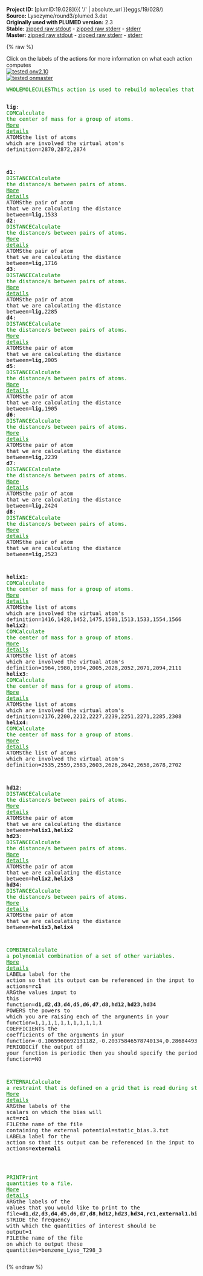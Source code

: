 **Project ID:** [plumID:19.028]({{ '/' | absolute_url }}eggs/19/028/)  
**Source:** Lysozyme/round3/plumed.3.dat  
**Originally used with PLUMED version:** 2.3  
**Stable:** [zipped raw stdout](plumed.3.dat.plumed.stdout.txt.zip) - [zipped raw stderr](plumed.3.dat.plumed.stderr.txt.zip) - [stderr](plumed.3.dat.plumed.stderr)  
**Master:** [zipped raw stdout](plumed.3.dat.plumed_master.stdout.txt.zip) - [zipped raw stderr](plumed.3.dat.plumed_master.stderr.txt.zip) - [stderr](plumed.3.dat.plumed_master.stderr)  

{% raw %}
<div class="plumedpreheader">
<div class="headerInfo" id="value_details_data/Lysozyme/round3/plumed.3.dat"> Click on the labels of the actions for more information on what each action computes </div>
<div class="containerBadge">
<div class="headerBadge"><a href="plumed.3.dat.plumed.stderr"><img src="https://img.shields.io/badge/v2.10-passing-green.svg" alt="tested onv2.10" /></a></div>
<div class="headerBadge"><a href="plumed.3.dat.plumed_master.stderr"><img src="https://img.shields.io/badge/master-passing-green.svg" alt="tested onmaster" /></a></div>
</div>
</div>
<pre class="plumedlisting">
<span class="plumedtooltip" style="color:green">WHOLEMOLECULES<span class="right">This action is used to rebuild molecules that can become split by the periodic boundary conditions. <a href="https://www.plumed.org/doc-master/user-doc/html/WHOLEMOLECULES" style="color:green">More details</a><i></i></span></span> <span class="plumedtooltip">ENTITY0<span class="right">the atoms that make up a molecule that you wish to align<i></i></span></span>=1-2881


<span style="display:none;" id="data/Lysozyme/round3/plumed.3.dat">The WHOLEMOLECULES action with label <b></b> calculates something</span><b name="data/Lysozyme/round3/plumed.3.datlig" onclick='showPath("data/Lysozyme/round3/plumed.3.dat","data/Lysozyme/round3/plumed.3.datlig","data/Lysozyme/round3/plumed.3.datlig","brown")'>lig</b>: <span class="plumedtooltip" style="color:green">COM<span class="right">Calculate the center of mass for a group of atoms. <a href="https://www.plumed.org/doc-master/user-doc/html/COM" style="color:green">More details</a><i></i></span></span> <span class="plumedtooltip">ATOMS<span class="right">the list of atoms which are involved the virtual atom's definition<i></i></span></span>=2870,2872,2874


<span style="display:none;" id="data/Lysozyme/round3/plumed.3.datlig">The COM action with label <b>lig</b> calculates something</span><b name="data/Lysozyme/round3/plumed.3.datd1" onclick='showPath("data/Lysozyme/round3/plumed.3.dat","data/Lysozyme/round3/plumed.3.datd1","data/Lysozyme/round3/plumed.3.datd1","brown")'>d1</b>: <span class="plumedtooltip" style="color:green">DISTANCE<span class="right">Calculate the distance/s between pairs of atoms. <a href="https://www.plumed.org/doc-master/user-doc/html/DISTANCE" style="color:green">More details</a><i></i></span></span> <span class="plumedtooltip">ATOMS<span class="right">the pair of atom that we are calculating the distance between<i></i></span></span>=<b name="data/Lysozyme/round3/plumed.3.datlig">lig</b>,1533
<span style="display:none;" id="data/Lysozyme/round3/plumed.3.datd1">The DISTANCE action with label <b>d1</b> calculates the following quantities:<table  align="center" frame="void" width="95%" cellpadding="5%"><tr><td width="5%"><b> Quantity </b>  </td><td><b> Description </b> </td></tr><tr><td width="5%">d1.value</td><td>the DISTANCE between this pair of atoms</td></tr></table></span><b name="data/Lysozyme/round3/plumed.3.datd2" onclick='showPath("data/Lysozyme/round3/plumed.3.dat","data/Lysozyme/round3/plumed.3.datd2","data/Lysozyme/round3/plumed.3.datd2","brown")'>d2</b>: <span class="plumedtooltip" style="color:green">DISTANCE<span class="right">Calculate the distance/s between pairs of atoms. <a href="https://www.plumed.org/doc-master/user-doc/html/DISTANCE" style="color:green">More details</a><i></i></span></span> <span class="plumedtooltip">ATOMS<span class="right">the pair of atom that we are calculating the distance between<i></i></span></span>=<b name="data/Lysozyme/round3/plumed.3.datlig">lig</b>,1716
<span style="display:none;" id="data/Lysozyme/round3/plumed.3.datd2">The DISTANCE action with label <b>d2</b> calculates the following quantities:<table  align="center" frame="void" width="95%" cellpadding="5%"><tr><td width="5%"><b> Quantity </b>  </td><td><b> Description </b> </td></tr><tr><td width="5%">d2.value</td><td>the DISTANCE between this pair of atoms</td></tr></table></span><b name="data/Lysozyme/round3/plumed.3.datd3" onclick='showPath("data/Lysozyme/round3/plumed.3.dat","data/Lysozyme/round3/plumed.3.datd3","data/Lysozyme/round3/plumed.3.datd3","brown")'>d3</b>: <span class="plumedtooltip" style="color:green">DISTANCE<span class="right">Calculate the distance/s between pairs of atoms. <a href="https://www.plumed.org/doc-master/user-doc/html/DISTANCE" style="color:green">More details</a><i></i></span></span> <span class="plumedtooltip">ATOMS<span class="right">the pair of atom that we are calculating the distance between<i></i></span></span>=<b name="data/Lysozyme/round3/plumed.3.datlig">lig</b>,2285
<span style="display:none;" id="data/Lysozyme/round3/plumed.3.datd3">The DISTANCE action with label <b>d3</b> calculates the following quantities:<table  align="center" frame="void" width="95%" cellpadding="5%"><tr><td width="5%"><b> Quantity </b>  </td><td><b> Description </b> </td></tr><tr><td width="5%">d3.value</td><td>the DISTANCE between this pair of atoms</td></tr></table></span><b name="data/Lysozyme/round3/plumed.3.datd4" onclick='showPath("data/Lysozyme/round3/plumed.3.dat","data/Lysozyme/round3/plumed.3.datd4","data/Lysozyme/round3/plumed.3.datd4","brown")'>d4</b>: <span class="plumedtooltip" style="color:green">DISTANCE<span class="right">Calculate the distance/s between pairs of atoms. <a href="https://www.plumed.org/doc-master/user-doc/html/DISTANCE" style="color:green">More details</a><i></i></span></span> <span class="plumedtooltip">ATOMS<span class="right">the pair of atom that we are calculating the distance between<i></i></span></span>=<b name="data/Lysozyme/round3/plumed.3.datlig">lig</b>,2005
<span style="display:none;" id="data/Lysozyme/round3/plumed.3.datd4">The DISTANCE action with label <b>d4</b> calculates the following quantities:<table  align="center" frame="void" width="95%" cellpadding="5%"><tr><td width="5%"><b> Quantity </b>  </td><td><b> Description </b> </td></tr><tr><td width="5%">d4.value</td><td>the DISTANCE between this pair of atoms</td></tr></table></span><b name="data/Lysozyme/round3/plumed.3.datd5" onclick='showPath("data/Lysozyme/round3/plumed.3.dat","data/Lysozyme/round3/plumed.3.datd5","data/Lysozyme/round3/plumed.3.datd5","brown")'>d5</b>: <span class="plumedtooltip" style="color:green">DISTANCE<span class="right">Calculate the distance/s between pairs of atoms. <a href="https://www.plumed.org/doc-master/user-doc/html/DISTANCE" style="color:green">More details</a><i></i></span></span> <span class="plumedtooltip">ATOMS<span class="right">the pair of atom that we are calculating the distance between<i></i></span></span>=<b name="data/Lysozyme/round3/plumed.3.datlig">lig</b>,1905
<span style="display:none;" id="data/Lysozyme/round3/plumed.3.datd5">The DISTANCE action with label <b>d5</b> calculates the following quantities:<table  align="center" frame="void" width="95%" cellpadding="5%"><tr><td width="5%"><b> Quantity </b>  </td><td><b> Description </b> </td></tr><tr><td width="5%">d5.value</td><td>the DISTANCE between this pair of atoms</td></tr></table></span><b name="data/Lysozyme/round3/plumed.3.datd6" onclick='showPath("data/Lysozyme/round3/plumed.3.dat","data/Lysozyme/round3/plumed.3.datd6","data/Lysozyme/round3/plumed.3.datd6","brown")'>d6</b>: <span class="plumedtooltip" style="color:green">DISTANCE<span class="right">Calculate the distance/s between pairs of atoms. <a href="https://www.plumed.org/doc-master/user-doc/html/DISTANCE" style="color:green">More details</a><i></i></span></span> <span class="plumedtooltip">ATOMS<span class="right">the pair of atom that we are calculating the distance between<i></i></span></span>=<b name="data/Lysozyme/round3/plumed.3.datlig">lig</b>,2239 
<span style="display:none;" id="data/Lysozyme/round3/plumed.3.datd6">The DISTANCE action with label <b>d6</b> calculates the following quantities:<table  align="center" frame="void" width="95%" cellpadding="5%"><tr><td width="5%"><b> Quantity </b>  </td><td><b> Description </b> </td></tr><tr><td width="5%">d6.value</td><td>the DISTANCE between this pair of atoms</td></tr></table></span><b name="data/Lysozyme/round3/plumed.3.datd7" onclick='showPath("data/Lysozyme/round3/plumed.3.dat","data/Lysozyme/round3/plumed.3.datd7","data/Lysozyme/round3/plumed.3.datd7","brown")'>d7</b>: <span class="plumedtooltip" style="color:green">DISTANCE<span class="right">Calculate the distance/s between pairs of atoms. <a href="https://www.plumed.org/doc-master/user-doc/html/DISTANCE" style="color:green">More details</a><i></i></span></span> <span class="plumedtooltip">ATOMS<span class="right">the pair of atom that we are calculating the distance between<i></i></span></span>=<b name="data/Lysozyme/round3/plumed.3.datlig">lig</b>,2424
<span style="display:none;" id="data/Lysozyme/round3/plumed.3.datd7">The DISTANCE action with label <b>d7</b> calculates the following quantities:<table  align="center" frame="void" width="95%" cellpadding="5%"><tr><td width="5%"><b> Quantity </b>  </td><td><b> Description </b> </td></tr><tr><td width="5%">d7.value</td><td>the DISTANCE between this pair of atoms</td></tr></table></span><b name="data/Lysozyme/round3/plumed.3.datd8" onclick='showPath("data/Lysozyme/round3/plumed.3.dat","data/Lysozyme/round3/plumed.3.datd8","data/Lysozyme/round3/plumed.3.datd8","brown")'>d8</b>: <span class="plumedtooltip" style="color:green">DISTANCE<span class="right">Calculate the distance/s between pairs of atoms. <a href="https://www.plumed.org/doc-master/user-doc/html/DISTANCE" style="color:green">More details</a><i></i></span></span> <span class="plumedtooltip">ATOMS<span class="right">the pair of atom that we are calculating the distance between<i></i></span></span>=<b name="data/Lysozyme/round3/plumed.3.datlig">lig</b>,2523

<span style="display:none;" id="data/Lysozyme/round3/plumed.3.datd8">The DISTANCE action with label <b>d8</b> calculates the following quantities:<table  align="center" frame="void" width="95%" cellpadding="5%"><tr><td width="5%"><b> Quantity </b>  </td><td><b> Description </b> </td></tr><tr><td width="5%">d8.value</td><td>the DISTANCE between this pair of atoms</td></tr></table></span><b name="data/Lysozyme/round3/plumed.3.dathelix1" onclick='showPath("data/Lysozyme/round3/plumed.3.dat","data/Lysozyme/round3/plumed.3.dathelix1","data/Lysozyme/round3/plumed.3.dathelix1","brown")'>helix1</b>: <span class="plumedtooltip" style="color:green">COM<span class="right">Calculate the center of mass for a group of atoms. <a href="https://www.plumed.org/doc-master/user-doc/html/COM" style="color:green">More details</a><i></i></span></span> <span class="plumedtooltip">ATOMS<span class="right">the list of atoms which are involved the virtual atom's definition<i></i></span></span>=1416,1428,1452,1475,1501,1513,1533,1554,1566
<span style="display:none;" id="data/Lysozyme/round3/plumed.3.dathelix1">The COM action with label <b>helix1</b> calculates something</span><b name="data/Lysozyme/round3/plumed.3.dathelix2" onclick='showPath("data/Lysozyme/round3/plumed.3.dat","data/Lysozyme/round3/plumed.3.dathelix2","data/Lysozyme/round3/plumed.3.dathelix2","brown")'>helix2</b>: <span class="plumedtooltip" style="color:green">COM<span class="right">Calculate the center of mass for a group of atoms. <a href="https://www.plumed.org/doc-master/user-doc/html/COM" style="color:green">More details</a><i></i></span></span> <span class="plumedtooltip">ATOMS<span class="right">the list of atoms which are involved the virtual atom's definition<i></i></span></span>=1964,1980,1994,2005,2028,2052,2071,2094,2111
<span style="display:none;" id="data/Lysozyme/round3/plumed.3.dathelix2">The COM action with label <b>helix2</b> calculates something</span><b name="data/Lysozyme/round3/plumed.3.dathelix3" onclick='showPath("data/Lysozyme/round3/plumed.3.dat","data/Lysozyme/round3/plumed.3.dathelix3","data/Lysozyme/round3/plumed.3.dathelix3","brown")'>helix3</b>: <span class="plumedtooltip" style="color:green">COM<span class="right">Calculate the center of mass for a group of atoms. <a href="https://www.plumed.org/doc-master/user-doc/html/COM" style="color:green">More details</a><i></i></span></span> <span class="plumedtooltip">ATOMS<span class="right">the list of atoms which are involved the virtual atom's definition<i></i></span></span>=2176,2200,2212,2227,2239,2251,2271,2285,2308
<span style="display:none;" id="data/Lysozyme/round3/plumed.3.dathelix3">The COM action with label <b>helix3</b> calculates something</span><b name="data/Lysozyme/round3/plumed.3.dathelix4" onclick='showPath("data/Lysozyme/round3/plumed.3.dat","data/Lysozyme/round3/plumed.3.dathelix4","data/Lysozyme/round3/plumed.3.dathelix4","brown")'>helix4</b>: <span class="plumedtooltip" style="color:green">COM<span class="right">Calculate the center of mass for a group of atoms. <a href="https://www.plumed.org/doc-master/user-doc/html/COM" style="color:green">More details</a><i></i></span></span> <span class="plumedtooltip">ATOMS<span class="right">the list of atoms which are involved the virtual atom's definition<i></i></span></span>=2535,2559,2583,2603,2626,2642,2658,2678,2702

<span style="display:none;" id="data/Lysozyme/round3/plumed.3.dathelix4">The COM action with label <b>helix4</b> calculates something</span><b name="data/Lysozyme/round3/plumed.3.dathd12" onclick='showPath("data/Lysozyme/round3/plumed.3.dat","data/Lysozyme/round3/plumed.3.dathd12","data/Lysozyme/round3/plumed.3.dathd12","brown")'>hd12</b>: <span class="plumedtooltip" style="color:green">DISTANCE<span class="right">Calculate the distance/s between pairs of atoms. <a href="https://www.plumed.org/doc-master/user-doc/html/DISTANCE" style="color:green">More details</a><i></i></span></span> <span class="plumedtooltip">ATOMS<span class="right">the pair of atom that we are calculating the distance between<i></i></span></span>=<b name="data/Lysozyme/round3/plumed.3.dathelix1">helix1</b>,<b name="data/Lysozyme/round3/plumed.3.dathelix2">helix2</b>
<span style="display:none;" id="data/Lysozyme/round3/plumed.3.dathd12">The DISTANCE action with label <b>hd12</b> calculates the following quantities:<table  align="center" frame="void" width="95%" cellpadding="5%"><tr><td width="5%"><b> Quantity </b>  </td><td><b> Description </b> </td></tr><tr><td width="5%">hd12.value</td><td>the DISTANCE between this pair of atoms</td></tr></table></span><b name="data/Lysozyme/round3/plumed.3.dathd23" onclick='showPath("data/Lysozyme/round3/plumed.3.dat","data/Lysozyme/round3/plumed.3.dathd23","data/Lysozyme/round3/plumed.3.dathd23","brown")'>hd23</b>: <span class="plumedtooltip" style="color:green">DISTANCE<span class="right">Calculate the distance/s between pairs of atoms. <a href="https://www.plumed.org/doc-master/user-doc/html/DISTANCE" style="color:green">More details</a><i></i></span></span> <span class="plumedtooltip">ATOMS<span class="right">the pair of atom that we are calculating the distance between<i></i></span></span>=<b name="data/Lysozyme/round3/plumed.3.dathelix2">helix2</b>,<b name="data/Lysozyme/round3/plumed.3.dathelix3">helix3</b>
<span style="display:none;" id="data/Lysozyme/round3/plumed.3.dathd23">The DISTANCE action with label <b>hd23</b> calculates the following quantities:<table  align="center" frame="void" width="95%" cellpadding="5%"><tr><td width="5%"><b> Quantity </b>  </td><td><b> Description </b> </td></tr><tr><td width="5%">hd23.value</td><td>the DISTANCE between this pair of atoms</td></tr></table></span><b name="data/Lysozyme/round3/plumed.3.dathd34" onclick='showPath("data/Lysozyme/round3/plumed.3.dat","data/Lysozyme/round3/plumed.3.dathd34","data/Lysozyme/round3/plumed.3.dathd34","brown")'>hd34</b>: <span class="plumedtooltip" style="color:green">DISTANCE<span class="right">Calculate the distance/s between pairs of atoms. <a href="https://www.plumed.org/doc-master/user-doc/html/DISTANCE" style="color:green">More details</a><i></i></span></span> <span class="plumedtooltip">ATOMS<span class="right">the pair of atom that we are calculating the distance between<i></i></span></span>=<b name="data/Lysozyme/round3/plumed.3.dathelix3">helix3</b>,<b name="data/Lysozyme/round3/plumed.3.dathelix4">helix4</b>


<span style="display:none;" id="data/Lysozyme/round3/plumed.3.dathd34">The DISTANCE action with label <b>hd34</b> calculates the following quantities:<table  align="center" frame="void" width="95%" cellpadding="5%"><tr><td width="5%"><b> Quantity </b>  </td><td><b> Description </b> </td></tr><tr><td width="5%">hd34.value</td><td>the DISTANCE between this pair of atoms</td></tr></table></span><span class="plumedtooltip" style="color:green">COMBINE<span class="right">Calculate a polynomial combination of a set of other variables. <a href="https://www.plumed.org/doc-master/user-doc/html/COMBINE" style="color:green">More details</a><i></i></span></span> <span class="plumedtooltip">LABEL<span class="right">a label for the action so that its output can be referenced in the input to other actions<i></i></span></span>=<b name="data/Lysozyme/round3/plumed.3.datrc1" onclick='showPath("data/Lysozyme/round3/plumed.3.dat","data/Lysozyme/round3/plumed.3.datrc1","data/Lysozyme/round3/plumed.3.datrc1","brown")'>rc1</b> <span class="plumedtooltip">ARG<span class="right">the values input to this function<i></i></span></span>=<b name="data/Lysozyme/round3/plumed.3.datd1">d1</b>,<b name="data/Lysozyme/round3/plumed.3.datd2">d2</b>,<b name="data/Lysozyme/round3/plumed.3.datd3">d3</b>,<b name="data/Lysozyme/round3/plumed.3.datd4">d4</b>,<b name="data/Lysozyme/round3/plumed.3.datd5">d5</b>,<b name="data/Lysozyme/round3/plumed.3.datd6">d6</b>,<b name="data/Lysozyme/round3/plumed.3.datd7">d7</b>,<b name="data/Lysozyme/round3/plumed.3.datd8">d8</b>,<b name="data/Lysozyme/round3/plumed.3.dathd12">hd12</b>,<b name="data/Lysozyme/round3/plumed.3.dathd23">hd23</b>,<b name="data/Lysozyme/round3/plumed.3.dathd34">hd34</b>  <span class="plumedtooltip">POWERS<span class="right"> the powers to which you are raising each of the arguments in your function<i></i></span></span>=1,1,1,1,1,1,1,1,1,1,1 <span class="plumedtooltip">COEFFICIENTS<span class="right"> the coefficients of the arguments in your function<i></i></span></span>=-0.1065960692131182,-0.20375846578740134,0.2868449337215851,-0.3559391802958343,0.06772970987413295,0.6708182074106323,-0.24336006338372848,-0.40607423082695965,-0.10605373395450801,0.13541137840046852,0.17279650258546803 <span class="plumedtooltip">PERIODIC<span class="right">if the output of your function is periodic then you should specify the periodicity of the function<i></i></span></span>=NO





<span style="display:none;" id="data/Lysozyme/round3/plumed.3.datrc1">The COMBINE action with label <b>rc1</b> calculates the following quantities:<table  align="center" frame="void" width="95%" cellpadding="5%"><tr><td width="5%"><b> Quantity </b>  </td><td><b> Description </b> </td></tr><tr><td width="5%">rc1.value</td><td>a linear combination</td></tr></table></span><span class="plumedtooltip" style="color:green">EXTERNAL<span class="right">Calculate a restraint that is defined on a grid that is read during start up <a href="https://www.plumed.org/doc-master/user-doc/html/EXTERNAL" style="color:green">More details</a><i></i></span></span> <span class="plumedtooltip">ARG<span class="right">the labels of the scalars on which the bias will act<i></i></span></span>=<b name="data/Lysozyme/round3/plumed.3.datrc1">rc1</b> <span class="plumedtooltip">FILE<span class="right">the name of the file containing the external potential<i></i></span></span>=static_bias.3.txt <span class="plumedtooltip">LABEL<span class="right">a label for the action so that its output can be referenced in the input to other actions<i></i></span></span>=<b name="data/Lysozyme/round3/plumed.3.datexternal1" onclick='showPath("data/Lysozyme/round3/plumed.3.dat","data/Lysozyme/round3/plumed.3.datexternal1","data/Lysozyme/round3/plumed.3.datexternal1","brown")'>external1</b>

<br/><span style="display:none;" id="data/Lysozyme/round3/plumed.3.datexternal1">The EXTERNAL action with label <b>external1</b> calculates the following quantities:<table  align="center" frame="void" width="95%" cellpadding="5%"><tr><td width="5%"><b> Quantity </b>  </td><td><b> Description </b> </td></tr><tr><td width="5%">external1.bias</td><td>the instantaneous value of the bias potential</td></tr></table></span><span class="plumedtooltip" style="color:green">PRINT<span class="right">Print quantities to a file. <a href="https://www.plumed.org/doc-master/user-doc/html/PRINT" style="color:green">More details</a><i></i></span></span> <span class="plumedtooltip">ARG<span class="right">the labels of the values that you would like to print to the file<i></i></span></span>=<b name="data/Lysozyme/round3/plumed.3.datd1">d1</b>,<b name="data/Lysozyme/round3/plumed.3.datd2">d2</b>,<b name="data/Lysozyme/round3/plumed.3.datd3">d3</b>,<b name="data/Lysozyme/round3/plumed.3.datd4">d4</b>,<b name="data/Lysozyme/round3/plumed.3.datd5">d5</b>,<b name="data/Lysozyme/round3/plumed.3.datd6">d6</b>,<b name="data/Lysozyme/round3/plumed.3.datd7">d7</b>,<b name="data/Lysozyme/round3/plumed.3.datd8">d8</b>,<b name="data/Lysozyme/round3/plumed.3.dathd12">hd12</b>,<b name="data/Lysozyme/round3/plumed.3.dathd23">hd23</b>,<b name="data/Lysozyme/round3/plumed.3.dathd34">hd34</b>,<b name="data/Lysozyme/round3/plumed.3.datrc1">rc1</b>,<b name="data/Lysozyme/round3/plumed.3.datexternal1">external1.bias</b> <span class="plumedtooltip">STRIDE<span class="right"> the frequency with which the quantities of interest should be output<i></i></span></span>=1 <span class="plumedtooltip">FILE<span class="right">the name of the file on which to output these quantities<i></i></span></span>=benzene_Lyso_T298_3
</pre>
{% endraw %}

